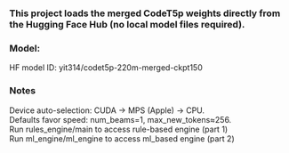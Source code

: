 ### This project loads the merged CodeT5p weights directly from the Hugging Face Hub (no local model files required).

### Model:
HF model ID: yit314/codet5p-220m-merged-ckpt150

### Notes
Device auto-selection: CUDA → MPS (Apple) → CPU.\
Defaults favor speed: num_beams=1, max_new_tokens≈256.\
Run rules_engine/main to access rule-based engine (part 1)\
Run ml_engine/ml_engine to access ml_based engine (part 2)
